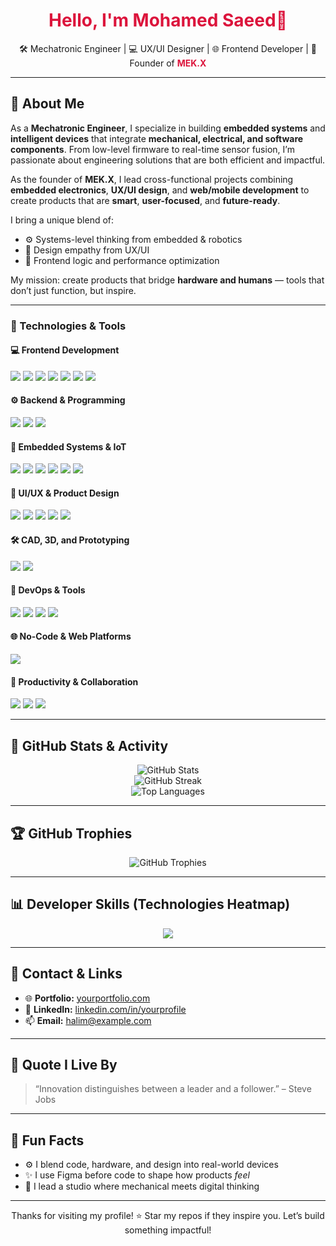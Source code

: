 <!-- GitHub Profile README -->

<h1 align="center" style="color:crimson;">Hello, I'm Mohamed Saeed👋</h1>

<p align="center">
  🛠️ Mechatronic Engineer | 💻 UX/UI Designer | 🌐 Frontend Developer | 🚀 Founder of <strong style="color:crimson;">MEK.X</strong>
</p>

---

## 🔴 About Me

As a **Mechatronic Engineer**, I specialize in building **embedded systems** and **intelligent devices** that integrate **mechanical, electrical, and software components**. From low-level firmware to real-time sensor fusion, I’m passionate about engineering solutions that are both efficient and impactful.

As the founder of **MEK.X**, I lead cross-functional projects combining **embedded electronics**, **UX/UI design**, and **web/mobile development** to create products that are **smart**, **user-focused**, and **future-ready**.

I bring a unique blend of:
- ⚙️ Systems-level thinking from embedded & robotics
- 🎨 Design empathy from UX/UI  
- 🧠 Frontend logic and performance optimization  

My mission: create products that bridge **hardware and humans** — tools that don’t just function, but inspire.

---

### 🔴 Technologies & Tools

#### 💻 Frontend Development
<p>
  <img src="https://img.shields.io/badge/HTML5-E34F26?style=flat&logo=html5&logoColor=white"/>
  <img src="https://img.shields.io/badge/CSS3-1572B6?style=flat&logo=css3&logoColor=white"/>
  <img src="https://img.shields.io/badge/JavaScript-F7DF1E?style=flat&logo=javascript&logoColor=black"/>
  <img src="https://img.shields.io/badge/React-61DAFB?style=flat&logo=react&logoColor=black"/>
  <img src="https://img.shields.io/badge/Tailwind_CSS-06B6D4?style=flat&logo=tailwind-css&logoColor=white"/>
  <img src="https://img.shields.io/badge/Next.js-000000?style=flat&logo=next.js&logoColor=white"/>
  <img src="https://img.shields.io/badge/Flutter-02569B?style=flat&logo=flutter&logoColor=white"/>
</p>

#### ⚙️ Backend & Programming
<p>
  <img src="https://img.shields.io/badge/Python-3776AB?style=flat&logo=python&logoColor=white"/>
  <img src="https://img.shields.io/badge/C++-00599C?style=flat&logo=c%2B%2B&logoColor=white"/>
  <img src="https://img.shields.io/badge/Bash-4EAA25?style=flat&logo=gnu-bash&logoColor=white"/>
</p>

#### 🔌 Embedded Systems & IoT
<p>
  <img src="https://img.shields.io/badge/Arduino-00979D?style=flat&logo=arduino&logoColor=white"/>
  <img src="https://img.shields.io/badge/ESP32-000000?style=flat&logo=espressif&logoColor=white"/>
  <img src="https://img.shields.io/badge/Embedded%20C-A8B9CC?style=flat&logo=c&logoColor=white"/>
  <img src="https://img.shields.io/badge/Sensors-6DB33F?style=flat&logo=simpleicons&logoColor=white"/>
  <img src="https://img.shields.io/badge/PCB%20Design-43B02A?style=flat&logo=autodesk&logoColor=white"/>
  <img src="https://img.shields.io/badge/IoT-007ACC?style=flat&logo=internetofthings&logoColor=white"/>
</p>

#### 🎨 UI/UX & Product Design
<p>
  <img src="https://img.shields.io/badge/Figma-F24E1E?style=flat&logo=figma&logoColor=white"/>
  <img src="https://img.shields.io/badge/Figma%20Design%20System-000000?style=flat&logo=figma&logoColor=white"/>
  <img src="https://img.shields.io/badge/User%20Research-4CAF50?style=flat&logo=google&logoColor=white"/>
  <img src="https://img.shields.io/badge/Adobe%20XD-FF61F6?style=flat&logo=adobe-xd&logoColor=white"/>
  <img src="https://img.shields.io/badge/Blender-F5792A?style=flat&logo=blender&logoColor=white"/>
</p>

#### 🛠️ CAD, 3D, and Prototyping
<p>
  <img src="https://img.shields.io/badge/Fusion%20360-FFB600?style=flat&logo=autodesk&logoColor=white"/>
  <img src="https://img.shields.io/badge/SolidWorks-E32127?style=flat&logo=solidworks&logoColor=white"/>
</p>

#### 🚀 DevOps & Tools
<p>
  <img src="https://img.shields.io/badge/Git-F05032?style=flat&logo=git&logoColor=white"/>
  <img src="https://img.shields.io/badge/GitHub-181717?style=flat&logo=github&logoColor=white"/>
  <img src="https://img.shields.io/badge/Linux-FCC624?style=flat&logo=linux&logoColor=black"/>
  <img src="https://img.shields.io/badge/Firebase-FFCA28?style=flat&logo=firebase&logoColor=black"/>
</p>

#### 🌐 No-Code & Web Platforms
<p>
  <img src="https://img.shields.io/badge/Webflow-4353FF?style=flat&logo=webflow&logoColor=white"/>
</p>

#### 🧠 Productivity & Collaboration
<p>
  <img src="https://img.shields.io/badge/Notion-000000?style=flat&logo=notion&logoColor=white"/>
  <img src="https://img.shields.io/badge/Trello-0052CC?style=flat&logo=trello&logoColor=white"/>
  <img src="https://img.shields.io/badge/Slack-4A154B?style=flat&logo=slack&logoColor=white"/>
</p>

---
## 🔴 GitHub Stats & Activity

<p align="center">
  <img src="https://github-readme-stats.vercel.app/api?username=yourusername&show_icons=true&theme=radical&border_radius=12" alt="GitHub Stats"/>
  <br/>
  <img src="https://github-readme-streak-stats.herokuapp.com/?user=yourusername&theme=radical&border_radius=12" alt="GitHub Streak"/>
  <br/>
  <img src="https://github-readme-stats.vercel.app/api/top-langs/?username=yourusername&layout=compact&theme=radical&border_radius=12" alt="Top Languages"/>
</p>

---

## 🏆 GitHub Trophies

<p align="center">
  <img src="https://github-profile-trophy.vercel.app/?username=yourusername&theme=radical&margin-w=15&no-frame=true" alt="GitHub Trophies"/>
</p>

---

## 📊 Developer Skills (Technologies Heatmap)

<p align="center">
  <img src="https://skillicons.dev/icons?i=html,css,js,react,flutter,python,cpp,bash,arduino,figma,xd,blender,git,github,firebase,webflow,linux&perline=8" />
</p>


---


## 🔴 Contact & Links

- 🌐 **Portfolio:** [yourportfolio.com](https://yourportfolio.com)  
- 💼 **LinkedIn:** [linkedin.com/in/yourprofile](https://linkedin.com/in/yourprofile)  
- 📫 **Email:** [halim@example.com](mailto:halim@example.com)

---

## 🔴 Quote I Live By

> “Innovation distinguishes between a leader and a follower.” – Steve Jobs

---

## 🔴 Fun Facts

- ⚙️ I blend code, hardware, and design into real-world devices  
- ✨ I use Figma before code to shape how products *feel*  
- 🧩 I lead a studio where mechanical meets digital thinking

---

<p align="center">
  Thanks for visiting my profile!  
  ⭐️ Star my repos if they inspire you. Let’s build something impactful!
</p>

